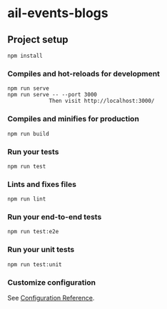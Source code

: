 # ail-events-blogs

## Project setup
```
npm install
```

### Compiles and hot-reloads for development
```
npm run serve
npm run serve -- --port 3000
             Then visit http://localhost:3000/
```
### Compiles and minifies for production
```
npm run build
```

### Run your tests
```
npm run test
```

### Lints and fixes files
```
npm run lint
```

### Run your end-to-end tests
```
npm run test:e2e
```

### Run your unit tests
```
npm run test:unit
```

### Customize configuration
See [Configuration Reference](https://cli.vuejs.org/config/).
